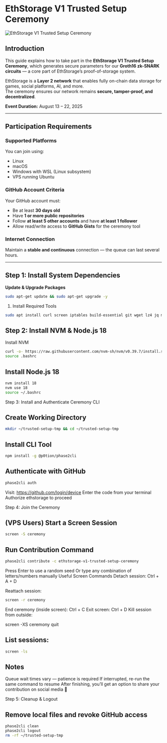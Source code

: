 # EthStorage V1 Trusted Setup Ceremony

![EthStorage V1 Trusted Setup Ceremony](../Ethstorage-Trusted-Setup-Ceremony/img/ethstorage.png)

## Introduction
This guide explains how to take part in the **EthStorage V1 Trusted Setup Ceremony**, which generates secure parameters for our **Groth16 zk-SNARK circuits** — a core part of EthStorage’s proof-of-storage system.

EthStorage is a **Layer 2 network** that enables fully on-chain data storage for games, social platforms, AI, and more.  
The ceremony ensures our network remains **secure, tamper-proof, and decentralized**.

**Event Duration:** August 13 – 22, 2025

---

## Participation Requirements

### Supported Platforms
You can join using:
- Linux
- macOS
- Windows with WSL (Linux subsystem)
- VPS running Ubuntu

### GitHub Account Criteria
Your GitHub account must:
- Be at least **30 days old**
- Have **1 or more public repositories**
- Follow **at least 5 other accounts** and have **at least 1 follower**
- Allow read/write access to **GitHub Gists** for the ceremony tool

### Internet Connection
Maintain a **stable and continuous** connection — the queue can last several hours.

---

## Step 1: Install System Dependencies

**Update & Upgrade Packages**
```bash
sudo apt-get update && sudo apt-get upgrade -y
```


1. Install Required Tools
```bash
sudo apt install curl screen iptables build-essential git wget lz4 jq make gcc nano automake autoconf tmux htop nvme-cli libgbm1 pkg-config libssl-dev libleveldb-dev tar clang bsdmainutils ncdu unzip libleveldb-dev ca-certificates -y
```

## Step 2: Install NVM & Node.js 18

Install NVM
```bash
curl -o- https://raw.githubusercontent.com/nvm-sh/nvm/v0.39.7/install.sh | bash
source .bashrc
```


## Install Node.js 18
```bash
nvm install 18
nvm use 18
source ~/.bashrc
```
Step 3: Install and Authenticate Ceremony CLI

## Create Working Directory
```bash
mkdir ~/trusted-setup-tmp && cd ~/trusted-setup-tmp
```

## Install CLI Tool
```bash 
npm install -g @p0tion/phase2cli
```

## Authenticate with GitHub
```bash 
phase2cli auth
```
Visit: https://github.com/login/device
Enter the code from your terminal
Authorize ethstorage to proceed

Step 4: Join the Ceremony

## (VPS Users) Start a Screen Session
```bash 
screen -S ceremony
```

## Run Contribution Command
```bash 
phase2cli contribute -c ethstorage-v1-trusted-setup-ceremony
```

Press Enter to use a random seed
Or type any combination of letters/numbers manually
Useful Screen Commands
Detach session: Ctrl + A + D

Reattach session:
```bash
screen -r ceremony
```


End ceremony (inside screen): Ctrl + C
Exit screen: Ctrl + D
Kill session from outside:

screen -XS ceremony quit


## List sessions:
```bash 
screen -ls
```
## Notes
Queue wait times vary — patience is required
If interrupted, re-run the same command to resume
After finishing, you’ll get an option to share your contribution on social media 🎉

Step 5: Cleanup & Logout

## Remove local files and revoke GitHub access
```bash 
phase2cli clean
phase2cli logout
rm -rf ~/trusted-setup-tmp
```

